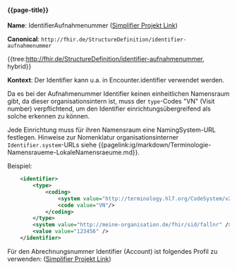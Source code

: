 #### {{page-title}}

**Name**: IdentifierAufnahmenummer ([Simplifier Projekt Link](https://simplifier.net/resolve?canonical=http://fhir.de/StructureDefinition/identifier-aufnahmenummer&scope=de.basisprofil.r4@1.5.3))

**Canonical**: `http://fhir.de/StructureDefinition/identifier-aufnahmenummer`

{{tree:http://fhir.de/StructureDefinition/identifier-aufnahmenummer, hybrid}}

**Kontext**: Der Identifier kann u.a. in Encounter.identifier verwendet werden.

Da es bei der Aufnahmenummer Identifier keinen einheitlichen Namensraum gibt, da dieser organisationsintern ist, muss der `type`-Codes "VN" (Visit number) verpflichtend, um den Identifier einrichtungsübergreifend als solche erkennen zu können.

Jede Einrichtung muss für ihren Namensraum eine NamingSystem-URL festlegen.
Hinweise zur Nomenklatur organisationsinterner `Identifier.system`-URLs siehe {{pagelink:ig/markdown/Terminologie-Namensraueme-LokaleNamensraeume.md}}.

Beispiel:

```xml
    <identifier>
        <type>
            <coding>
                <system value="http://terminology.hl7.org/CodeSystem/v2-0203"/>
                <code value="VN"/>
            </coding>
        </type>
        <system value="http://meine-organisation.de/fhir/sid/fallnr" />
        <value value="123456" />
    </identifier>
```

Für den Abrechnungsnummer Identifier (Account) ist folgendes Profil zu verwenden: ([Simplifier Projekt Link](https://simplifier.net/resolve?canonical=http://fhir.de/StructureDefinition/identifier-abrechnungsnummer&scope=de.basisprofil.r4@1.5.3))